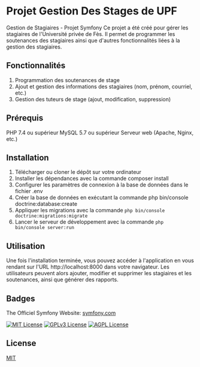 # Projet Gestion Des Stages de UPF
Gestion de Stagiaires - Projet Symfony
Ce projet a été créé pour gérer les stagiaires de l'Université privée de Fès. Il permet de programmer les soutenances des stagiaires ainsi que d'autres fonctionnalités liées à la gestion des stagiaires.

## Fonctionnalités
1. Programmation des soutenances de stage
2. Ajout et gestion des informations des stagiaires (nom, prénom, courriel, etc.)
3. Gestion des tuteurs de stage (ajout, modification, suppression)

## Prérequis
PHP 7.4 ou supérieur
MySQL 5.7 ou supérieur
Serveur web (Apache, Nginx, etc.)

## Installation
1. Télécharger ou cloner le dépôt sur votre ordinateur
2. Installer les dépendances avec la commande composer install
3. Configurer les paramètres de connexion à la base de données dans le fichier .env
4. Créer la base de données en exécutant la commande php bin/console doctrine:database:create
5. Appliquer les migrations avec la commande `php bin/console doctrine:migrations:migrate`
6. Lancer le serveur de développement avec la commande `php bin/console server:run`

## Utilisation
Une fois l'installation terminée, vous pouvez accéder à l'application en vous rendant sur l'URL http://localhost:8000 dans votre navigateur. Les utilisateurs peuvent alors ajouter, modifier et supprimer les stagiaires et les soutenances, ainsi que générer des rapports.

## Badges

The Officiel Symfony Website: [symfony.com](https://www.symfony.com/)

[![MIT License](https://img.shields.io/badge/License-MIT-green.svg)](https://choosealicense.com/licenses/mit/)
[![GPLv3 License](https://img.shields.io/badge/License-GPL%20v3-yellow.svg)](https://opensource.org/licenses/)
[![AGPL License](https://img.shields.io/badge/license-AGPL-blue.svg)](http://www.gnu.org/licenses/agpl-3.0)

## License

[MIT](https://choosealicense.com/licenses/mit/)
